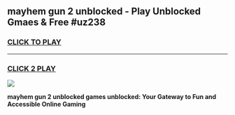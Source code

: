 
## mayhem gun 2 unblocked - Play Unblocked Gmaes & Free #uz238
<h3>
<a href="https://news.freeplayer.one?title=mayhem_gun_2_unblocked&ref=03M">CLICK TO PLAY</a></h3>
<hr>

<h3>
<a href="https://news.freeplayer.one?title=mayhem_gun_2_unblocked&ref=03M">CLICK 2 PLAY</a>
  
</h3>

<a href="https://news.freeplayer.one?title=mayhem_gun_2_unblocked&ref=03M"><img src="https://clearcache.store/games.png"></a>


**mayhem gun 2 unblocked games unblocked: Your Gateway to Fun and Accessible Online Gaming**
